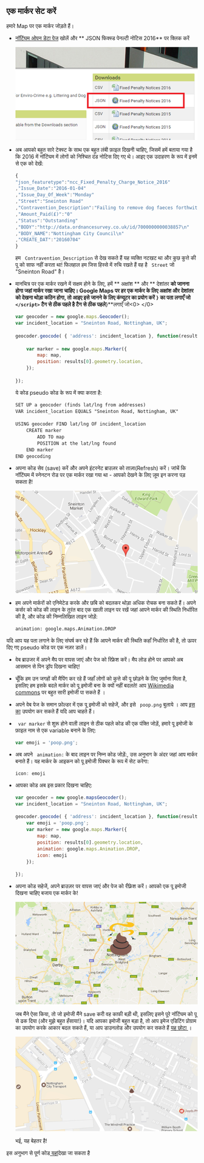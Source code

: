 ## एक मार्कर सेट करें

हमारे Map पर एक मार्कर जोड़ते हैं।

- [ नॉटिंघम ओपन डेटा पेज](http://www.opendatanottingham.org.uk/dataset.aspx?id=124) खोलें और ** JSON फिक्स्ड पेनल्टी नोटिस 2016** पर क्लिक करें

    ![JSON डेटा देखें](images/click-on-data.png)

- अब आपको बहुत सारे टेक्स्ट के साथ एक बहुत लंबी फ़ाइल दिखनी चाहिए, जिसमें हमें बताया गया है कि 2016 में नॉटिंघम में लोगों को निश्चित दंड नोटिस दिए गए थे। आइए एक उदाहरण के रूप में इनमें से एक को देखें:

    ```JavaScript
    {
    "json_featuretype":"ncc_Fixed_Penalty_Charge_Notice_2016"
    ,"Issue_Date":"2016-01-04"
    ,"Issue_Day_Of_Week":"Monday"
    ,"Street":"Sneinton Road"
    ,"Contravention_Description":"Failing to remove dog faeces forthwith"
    ,"Amount_Paid(£)":"0"
    ,"Status":"Outstanding"
    ,"BODY":"http://data.ordnancesurvey.co.uk/id/7000000000038857\n"
    ,"BODY_NAME":"Nottingham City Council\n"
    ,"CREATE_DAT":"20160704"
    }
    ```

    हम ` Contravention_Description` से देख सकते हैं यह व्यक्ति नटखट था और कुछ कुत्ते की पू को साफ नहीं करता था! फिलहाल हम जिस हिस्से में रुचि रखते हैं वह है ` Street` जो "Sneinton Road" है।

- मानचित्र पर एक मार्कर रखने में सक्षम होने के लिए, हमें ** अक्षांश ** और ** देशांतर **को जानना होगा जहां मार्कर रखा जाना चाहिए। Google Maps पर हर एक मार्कर के लिए अक्षांश और देशांतर को देखना थोड़ा कठिन होगा, तो आइए इसे जानने के लिए कंप्यूटर का प्रयोग करें `}` का पता लगाएँ जो` </script>` टैग से ठीक पहले है टैग से ठीक पहले**}**लगाएँ जो<0> </code></0>

    ```JavaScript
    var geocoder = new google.maps.Geocoder();
    var incident_location = "Sneinton Road, Nottingham, UK";

    geocoder.geocode( { 'address': incident_location }, function(results) {

        var marker = new google.maps.Marker({
            map: map,
            position: results[0].geometry.location,
        });

    });
    ```

    ये कोड pseudo कोड के रूप में क्या करता है:

    ```html
    SET UP a geocoder (finds lat/lng from addresses)
    VAR incident_location EQUALS "Sneinton Road, Nottingham, UK"

    USING geocoder FIND lat/lng OF incident_location
        CREATE marker
            ADD TO map
            POSITION at the lat/lng found
        END marker
    END geocoding

    ```

- अपना कोड सेव (save) करें और अपने इंटरनेट ब्राउज़र को ताज़ा(Refresh) करें। जांचें कि नॉटिंघम में स्नेनटन रोड पर एक मार्कर रखा गया था - आपको देखने के लिए ज़ूम इन करना पड़ सकता है!

    ![मार्कर रखा गया था](images/sneinton-road.png)

- हम अपने मार्करों को एनिमेटेड करके और छबि को बदलकर थोड़ा अधिक रोचक बना सकते हैं। अपने कर्सर को कोड की लाइन के तुरंत बाद एक खाली लाइन पर रखें जहां आपने मार्कर की स्थिति निर्धारित की है, और कोड की निम्नलिखित लाइन जोड़ें:

    ```html
    animation: google.maps.Animation.DROP
    ```

यदि आप यह पता लगाने के लिए संघर्ष कर रहे हैं कि आपने मार्कर की स्थिति कहाँ निर्धारित की है, तो ऊपर दिए गए pseudo कोड पर एक नज़र डालें।

- वेब ब्राउजर में अपने मैप पर वापस जाएं और पेज को रिफ्रेश करें। मैप लोड होने पर आपको अब आसमान से पिन ड्रॉप दिखना चाहिए!

- चूँकि हम उन जगहों की मैपिंग कर रहे हैं जहाँ लोगों को कुत्ते की पू छोड़ने के लिए जुर्माना मिला है, इसलिए हम इसके बदले मार्कर को पू इमोजी बना के क्यों नहीं बदलते! आप [ Wikimedia commons](https://commons.wikimedia.org/wiki/Emoji) पर बहुत सारी इमोजी पा सकते हैं ।

- अपने वेब पेज के समान फ़ोल्डर में एक पू इमोजी को सहेजें, और इसे ` poop.png` बुलाये । आप [इस का](resources/poop.png) उपयोग कर सकते हैं यदि आप चाहते हैं।

- ` var marker` से शुरू होने वाली लाइन से ठीक पहले कोड की एक पंक्ति जोड़ें, हमारे पू इमोजी के फ़ाइल नाम से एक variable बनाने के लिए:

    ```JavaScript
    var emoji = 'poop.png';
    ```

- अब अपने ` animation:` के बाद लाइन पर निम्न कोड जोड़ें:, उस अनुभाग के अंदर जहां आप मार्कर बनाते हैं। यह मार्कर के आइकन को पू इमोजी पिक्चर के रूप में सेट करेगा:

    ```JavaScript
    icon: emoji
    ```

- आपका कोड अब इस प्रकार दिखना चाहिए:

    ```JavaScript
    var geocoder = new google.mapsGeocoder();
    var incident_location = "Sneinton Road, Nottingham, UK";

    geocoder.geocode( { 'address': incident_location }, function(results) {
        var emoji = 'poop.png';
        var marker = new google.maps.Marker({
            map: map,
            position: results[0].geometry.location,
            animation: google.maps.Animation.DROP,
            icon: emoji
        });

    });
    ```

- अपना कोड सहेजें, अपने ब्राउज़र पर वापस जाएं और पेज को रीफ़्रेश करें। आपको एक पू इमोजी दिखना चाहिए बजाय एक मार्कर के!

    ![नॉटिंघम पर बड़ा पू](images/poo-on-nottingham.png)

    जब मैंने ऐसा किया, तो जो इमोजी मैंने save करी वह काफी बड़ी थी, इसलिए इसने पूरे नॉटिंघम को पू से ढक दिया (और मुझे बहुत हँसाया!)। यदि आपका इमोजी बहुत बड़ा है, तो आप इमेज एडिटिंग प्रोग्राम का उपयोग करके आकार बदल सकते हैं, या आप डाउनलोड और उपयोग कर सकते हैं [ यह छोटा ](resources/poop.png)।

    ![नॉटिंघम पर छोटा पू](images/small-poo.png)

    भई, यह बेहतर है!

इस अनुभाग से पूर्ण कोड[ यहां](https://raw.githubusercontent.com/raspberrypilearning/poo-near-you/master/code/worksheet1.html)देखा जा सकता है

